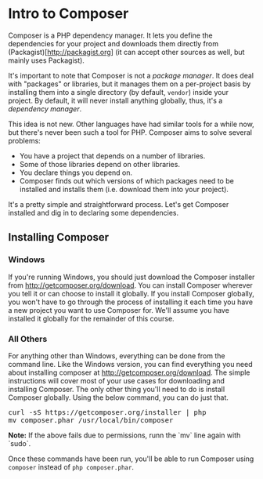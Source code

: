 # Intro to Composer

Composer is a PHP dependency manager. It lets you define the dependencies for your project and downloads them directly from (Packagist)[http://packagist.org] (it can accept other sources as well, but mainly uses Packagist).

It's important to note that Composer is not a _package manager_. It does deal with "packages" or libraries, but it manages them on a per-project basis by installing them into a single directory (by default, `vendor`) inside your project. By default, it will never install anything globally, thus, it's a _dependency manager_.

This idea is not new. Other languages have had similar tools for a while now, but there's never been such a tool for PHP. Composer aims to solve several problems:

- You have a project that depends on a number of libraries.
- Some of those libraries depend on other libraries.
- You declare things you depend on.
- Composer finds out which versions of which packages need to be installed and installs them (i.e. download them into your project).

It's a pretty simple and straightforward process. Let's get Composer installed and dig in to declaring some dependencies.

## Installing Composer

### Windows

If you're running Windows, you should just download the Composer installer from http://getcomposer.org/download. You can install Composer wherever you tell it or can choose to install it globally. If you install Composer globally, you won't have to go through the process of installing it each time you have a new project you want to use Composer for. We'll assume you have installed it globally for the remainder of this course.

### All Others

For anything other than Windows, everything can be done from the command line. Like the Windows version, you can find everything you need about installing composer at http://getcomposer.org/download. The simple instructions will cover most of your use cases for downloading and installing Composer. The only other thing you'll need to do is install Composer globally. Using the below command, you can do just that.

<pre>curl -sS https://getcomposer.org/installer | php
mv composer.phar /usr/local/bin/composer</pre>

<p class="alert"><strong>Note:</strong> If the above fails due to permissions, runn the `mv` line again with `sudo`.</p>

Once these commands have been run, you'll be able to run Composer using `composer` instead of `php composer.phar`.